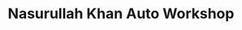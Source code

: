 ---
title: "Nasurullah Khan Auto Workshop"
url: /hydrabd/nasurullah-khan-auto-workshop/
shop: car repair
---